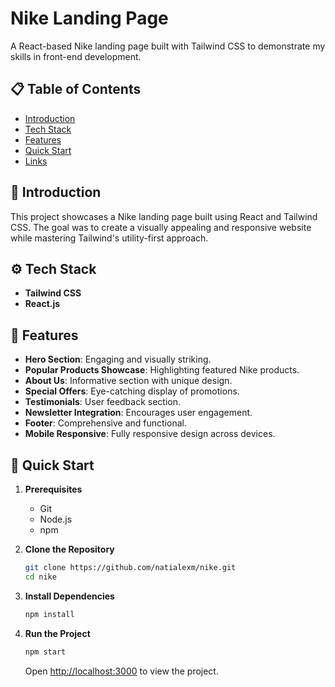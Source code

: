 # Nike Landing Page

A React-based Nike landing page built with Tailwind CSS to demonstrate my skills in front-end development.

## 📋 Table of Contents

- [Introduction](#introduction)
- [Tech Stack](#tech-stack)
- [Features](#features)
- [Quick Start](#quick-start)
- [Links](#links)

## 🤖 Introduction

This project showcases a Nike landing page built using React and Tailwind CSS. The goal was to create a visually appealing and responsive website while mastering Tailwind's utility-first approach.

## ⚙️ Tech Stack

- **Tailwind CSS**
- **React.js**

## 🔋 Features

- **Hero Section**: Engaging and visually striking.
- **Popular Products Showcase**: Highlighting featured Nike products.
- **About Us**: Informative section with unique design.
- **Special Offers**: Eye-catching display of promotions.
- **Testimonials**: User feedback section.
- **Newsletter Integration**: Encourages user engagement.
- **Footer**: Comprehensive and functional.
- **Mobile Responsive**: Fully responsive design across devices.

## 🤸 Quick Start

1. **Prerequisites**
   - Git
   - Node.js
   - npm

2. **Clone the Repository**
   ```bash
   git clone https://github.com/natialexm/nike.git
   cd nike
   ```

3. **Install Dependencies**
   ```bash
   npm install
   ```

4. **Run the Project**
   ```bash
   npm start
   ```
   Open [http://localhost:3000](http://localhost:3000) to view the project.
